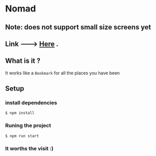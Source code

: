  
# Nomad

## Note: does not support small size screens yet
## Link ---> [Here](https://nomad-azure.vercel.app) .

## What is it ?

It works like a `Bookmark` for all the places you have been

## Setup

### install dependencies

    $ npm install

### Runing the project

    $ npm run start

### It worths the visit :)
